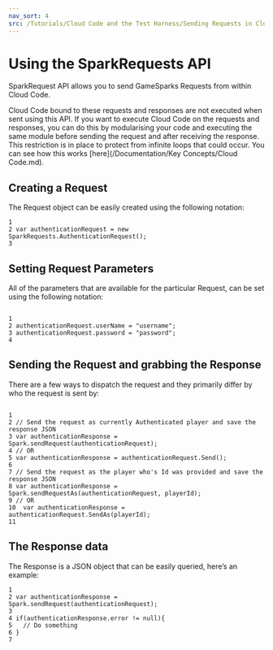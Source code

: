 ```yaml
---
nav_sort: 4
src: /Tutorials/Cloud Code and the Test Harness/Sending Requests in Cloud Code.md
---
```


# Using the SparkRequests API

SparkRequest API allows you to send GameSparks Requests from within Cloud Code.

Cloud Code bound to these requests and responses are not executed when sent using this API. If you want to execute Cloud Code on the requests and responses, you can do this by modularising your code and executing the same module before sending the request and after receiving the response. This restriction is in place to protect from infinite loops that could occur. You can see how this works [here](/Documentation/Key Concepts/Cloud Code.md).

## Creating a Request

The Request object can be easily created using the following notation:

```
1
2 var authenticationRequest = new SparkRequests.AuthenticationRequest();
3

```

## Setting Request Parameters

All of the parameters that are available for the particular Request, can be set using the following notation:

```

1
2 authenticationRequest.userName = "username";
3 authenticationRequest.password = "password";
4

```

## Sending the Request and grabbing the Response

There are a few ways to dispatch the request and they primarily differ by who the request is sent by:


```

1
2 // Send the request as currently Authenticated player and save the response JSON
3 var authenticationResponse = Spark.sendRequest(authenticationRequest);
4 // OR
5 var authenticationResponse = authenticationRequest.Send();
6
7 // Send the request as the player who's Id was provided and save the response JSON
8 var authenticationResponse = Spark.sendRequestAs(authenticationRequest, playerId);
9 // OR
10  var authenticationResponse = authenticationRequest.SendAs(playerId);
11

```


## The Response data

The Response is a JSON object that can be easily queried, here’s an example:

```
1
2 var authenticationResponse = Spark.sendRequest(authenticationRequest);
3
4 if(authenticationResponse.error != null){
5   // Do something
6 }
7

```
